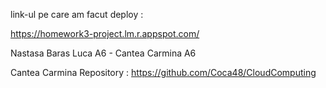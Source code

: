 link-ul pe care am facut deploy :

https://homework3-project.lm.r.appspot.com/

Nastasa Baras Luca A6 - Cantea Carmina A6

Cantea Carmina Repository :
https://github.com/Coca48/CloudComputing 